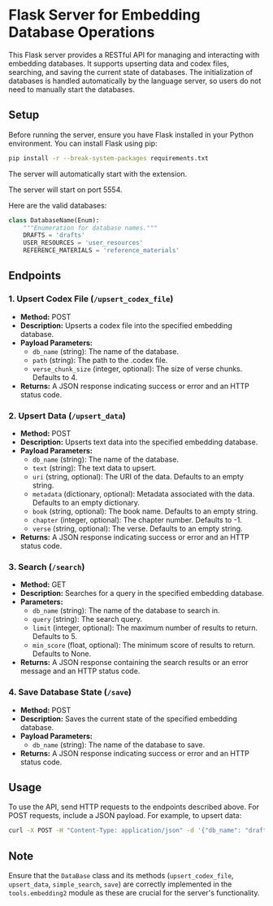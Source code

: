 # Flask Server for Embedding Database Operations

This Flask server provides a RESTful API for managing and interacting with embedding databases. It supports upserting data and codex files, searching, and saving the current state of databases. The initialization of databases is handled automatically by the language server, so users do not need to manually start the databases.

## Setup

Before running the server, ensure you have Flask installed in your Python environment. You can install Flask using pip:

```bash
pip install -r --break-system-packages requirements.txt
```

The server will automatically start with the extension.

The server will start on port 5554.

Here are the valid databases:
```python
class DatabaseName(Enum):
    """Enumeration for database names."""
    DRAFTS = 'drafts'
    USER_RESOURCES = 'user_resources'
    REFERENCE_MATERIALS = 'reference_materials'
```

## Endpoints

### 1. Upsert Codex File (`/upsert_codex_file`)

- **Method:** POST
- **Description:** Upserts a codex file into the specified embedding database.
- **Payload Parameters:**
  - `db_name` (string): The name of the database.
  - `path` (string): The path to the .codex file.
  - `verse_chunk_size` (integer, optional): The size of verse chunks. Defaults to 4.
- **Returns:** A JSON response indicating success or error and an HTTP status code.

### 2. Upsert Data (`/upsert_data`)

- **Method:** POST
- **Description:** Upserts text data into the specified embedding database.
- **Payload Parameters:**
  - `db_name` (string): The name of the database.
  - `text` (string): The text data to upsert.
  - `uri` (string, optional): The URI of the data. Defaults to an empty string.
  - `metadata` (dictionary, optional): Metadata associated with the data. Defaults to an empty dictionary.
  - `book` (string, optional): The book name. Defaults to an empty string.
  - `chapter` (integer, optional): The chapter number. Defaults to -1.
  - `verse` (string, optional): The verse. Defaults to an empty string.
- **Returns:** A JSON response indicating success or error and an HTTP status code.

### 3. Search (`/search`)

- **Method:** GET
- **Description:** Searches for a query in the specified embedding database.
- **Parameters:**
  - `db_name` (string): The name of the database to search in.
  - `query` (string): The search query.
  - `limit` (integer, optional): The maximum number of results to return. Defaults to 5.
  - `min_score` (float, optional): The minimum score of results to return. Defaults to None.
- **Returns:** A JSON response containing the search results or an error message and an HTTP status code.

### 4. Save Database State (`/save`)

- **Method:** POST
- **Description:** Saves the current state of the specified embedding database.
- **Payload Parameters:**
  - `db_name` (string): The name of the database to save.
- **Returns:** A JSON response indicating success or error and an HTTP status code.

## Usage

To use the API, send HTTP requests to the endpoints described above. For POST requests, include a JSON payload. For example, to upsert data:

```bash
curl -X POST -H "Content-Type: application/json" -d '{"db_name": "drafts", "text": "Sample text"}' "http://localhost:5554/upsert_data"
```

## Note

Ensure that the `DataBase` class and its methods (`upsert_codex_file`, `upsert_data`, `simple_search`, `save`) are correctly implemented in the `tools.embedding2` module as these are crucial for the server's functionality.